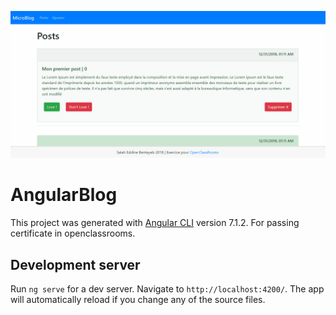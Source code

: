 

![Angular Blog](https://raw.githubusercontent.com/HalasProject/AngularBlog/master/BlogAngularFinal.gif)


# AngularBlog

This project was generated with [Angular CLI](https://github.com/angular/angular-cli) version 7.1.2. For passing certificate in openclassrooms.

## Development server

Run `ng serve` for a dev server. Navigate to `http://localhost:4200/`. The app will automatically reload if you change any of the source files.

